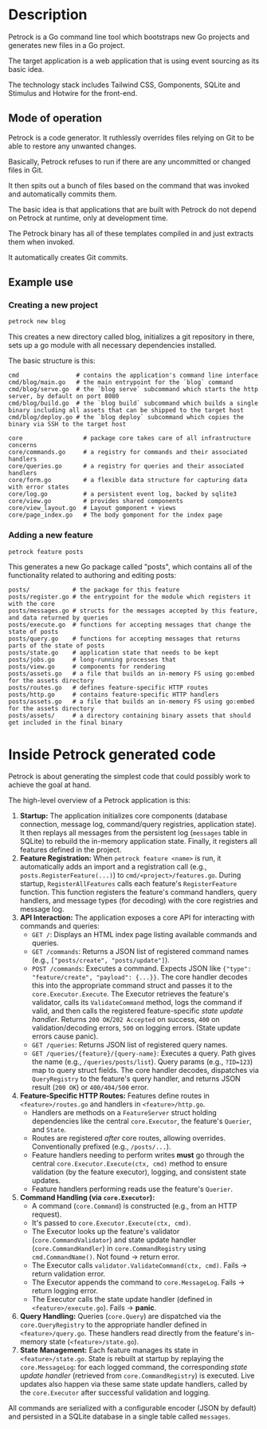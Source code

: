 # Description

Petrock is a Go command line tool which bootstraps new Go projects and generates new files in a Go project.

The target application is a web application that is using event sourcing as its basic idea.

The technology stack includes Tailwind CSS, Gomponents, SQLite and Stimulus and Hotwire for the front-end.

## Mode of operation

Petrock is a code generator. It ruthlessly overrides files relying on Git to be able to restore any unwanted changes.

Basically, Petrock refuses to run if there are any uncommitted or changed files in Git.

It then spits out a bunch of files based on the command that was invoked and automatically commits them.

The basic idea is that applications that are built with Petrock do not depend on Petrock at runtime, only at development time.

The Petrock binary has all of these templates compiled in and just extracts them when invoked.

It automatically creates Git commits.

## Example use

### Creating a new project

```sh
petrock new blog
```

This creates a new directory called blog, initializes a git repository in there, sets up a go module with all necessary dependencies installed.

The basic structure is this:

```
cmd                # contains the application's command line interface
cmd/blog/main.go   # the main entrypoint for the `blog` command
cmd/blog/serve.go  # the `blog serve` subcommand which starts the http server, by default on port 8080
cmd/blog/build.go  # the `blog build` subcommand which builds a single binary including all assets that can be shipped to the target host
cmd/blog/deploy.go # the `blog deploy` subcommand which copies the binary via SSH to the target host

core                 # package core takes care of all infrastructure concerns
core/commands.go     # a registry for commands and their associated handlers
core/queries.go      # a registry for queries and their associated handlers
core/form.go         # a flexible data structure for capturing data with error states
core/log.go          # a persistent event log, backed by sqlite3
core/view.go         # provides shared components
core/view_layout.go  # Layout gomponent + views
core/page_index.go   # The body gomponent for the index page
```

### Adding a new feature

```sh
petrock feature posts
```

This generates a new Go package called "posts", which contains all of the functionality related to authoring and editing posts:

```
posts/            # the package for this feature
posts/register.go # the entrypoint for the module which registers it with the core
posts/messages.go # structs for the messages accepted by this feature, and data returned by queries
posts/execute.go  # functions for accepting messages that change the state of posts
posts/query.go    # functions for accepting messages that returns parts of the state of posts
posts/state.go    # application state that needs to be kept
posts/jobs.go     # long-running processes that
posts/view.go     # components for rendering
posts/assets.go   # a file that builds an in-memory FS using go:embed for the assets directory
posts/routes.go   # defines feature-specific HTTP routes
posts/http.go     # contains feature-specific HTTP handlers
posts/assets.go   # a file that builds an in-memory FS using go:embed for the assets directory
posts/assets/     # a directory containing binary assets that should get included in the final binary
```

# Inside Petrock generated code

Petrock is about generating the simplest code that could possibly work to achieve the goal at hand.

The high-level overview of a Petrock application is this:

1.  **Startup:** The application initializes core components (database connection, message log, command/query registries, application state). It then replays all messages from the persistent log (`messages` table in SQLite) to rebuild the in-memory application state. Finally, it registers all features defined in the project.
2.  **Feature Registration:** When `petrock feature <name>` is run, it automatically adds an import and a registration call (e.g., `posts.RegisterFeature(...)`) to `cmd/<project>/features.go`. During startup, `RegisterAllFeatures` calls each feature's `RegisterFeature` function. This function registers the feature's command handlers, query handlers, and message types (for decoding) with the core registries and message log.
3.  **API Interaction:** The application exposes a core API for interacting with commands and queries:
    *   `GET /`: Displays an HTML index page listing available commands and queries.
    *   `GET /commands`: Returns a JSON list of registered command names (e.g., `["posts/create", "posts/update"]`).
    *   `POST /commands`: Executes a command. Expects JSON like `{"type": "feature/create", "payload": {...}}`. The core handler decodes this into the appropriate command struct and passes it to the `core.Executor.Execute`. The Executor retrieves the feature's validator, calls its `ValidateCommand` method, logs the command if valid, and then calls the registered feature-specific *state update handler*. Returns `200 OK`/`202 Accepted` on success, `400` on validation/decoding errors, `500` on logging errors. (State update errors cause panic).
    *   `GET /queries`: Returns JSON list of registered query names.
    *   `GET /queries/{feature}/{query-name}`: Executes a query. Path gives the name (e.g., `/queries/posts/list`). Query params (e.g., `?ID=123`) map to query struct fields. The core handler decodes, dispatches via `QueryRegistry` to the feature's query handler, and returns JSON result (`200 OK`) or `400/404/500` error.
4.  **Feature-Specific HTTP Routes:** Features define routes in `<feature>/routes.go` and handlers in `<feature>/http.go`.
    *   Handlers are methods on a `FeatureServer` struct holding dependencies like the central `core.Executor`, the feature's `Querier`, and `State`.
    *   Routes are registered *after* core routes, allowing overrides. Conventionally prefixed (e.g., `/posts/...`).
    *   Feature handlers needing to perform writes **must** go through the central `core.Executor.Execute(ctx, cmd)` method to ensure validation (by the feature executor), logging, and consistent state updates.
    *   Feature handlers performing reads use the feature's `Querier`.
5.  **Command Handling (via `core.Executor`):**
    *   A command (`core.Command`) is constructed (e.g., from an HTTP request).
    *   It's passed to `core.Executor.Execute(ctx, cmd)`.
    *   The Executor looks up the feature's validator (`core.CommandValidator`) and state update handler (`core.CommandHandler`) in `core.CommandRegistry` using `cmd.CommandName()`. Not found -> return error.
    *   The Executor calls `validator.ValidateCommand(ctx, cmd)`. Fails -> return validation error.
    *   The Executor appends the command to `core.MessageLog`. Fails -> return logging error.
    *   The Executor calls the state update handler (defined in `<feature>/execute.go`). Fails -> **panic**.
6.  **Query Handling:** Queries (`core.Query`) are dispatched via the `core.QueryRegistry` to the appropriate handler defined in `<feature>/query.go`. These handlers read directly from the feature's in-memory state (`<feature>/state.go`).
7.  **State Management:** Each feature manages its state in `<feature>/state.go`. State is rebuilt at startup by replaying the `core.MessageLog`: for each logged command, the corresponding *state update handler* (retrieved from `core.CommandRegistry`) is executed. Live updates also happen via these same state update handlers, called by the `core.Executor` after successful validation and logging.

All commands are serialized with a configurable encoder (JSON by default) and persisted in a SQLite database in a single table called `messages`.
